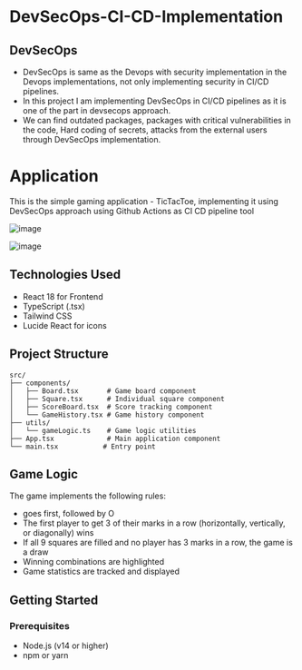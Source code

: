 # DevSecOps-CI-CD-Implementation

## DevSecOps

- DevSecOps is same as the Devops with security implementation in the Devops implementations, not only implementing  security in CI/CD pipelines. 
- In this project I am implementing DevSecOps in CI/CD pipelines as it is one of the part in devsecops approach.
- We can find outdated packages, packages with critical vulnerabilities in the code, Hard coding of secrets, attacks from the external users through DevSecOps implementation. 

# Application

This is the simple gaming application - TicTacToe, implementing it using DevSecOps approach using Github Actions as CI CD pipeline tool

![image](https://github.com/user-attachments/assets/8fc18e14-ad5c-4857-afc3-ac1de9279162)

![image](https://github.com/user-attachments/assets/8a0447c5-d0ac-4860-9b97-4af79caf8abd)


## Technologies Used

- React 18 for Frontend
- TypeScript (.tsx)
- Tailwind CSS
- Lucide React for icons


## Project Structure

```
src/
├── components/
│   ├── Board.tsx       # Game board component
│   ├── Square.tsx      # Individual square component
│   ├── ScoreBoard.tsx  # Score tracking component
│   └── GameHistory.tsx # Game history component
├── utils/
│   └── gameLogic.ts    # Game logic utilities
├── App.tsx             # Main application component
└── main.tsx           # Entry point
```

## Game Logic

The game implements the following rules:

- goes first, followed by O
- The first player to get 3 of their marks in a row (horizontally, vertically, or diagonally) wins
- If all 9 squares are filled and no player has 3 marks in a row, the game is a draw
- Winning combinations are highlighted
- Game statistics are tracked and displayed

## Getting Started

### Prerequisites

- Node.js (v14 or higher)
- npm or yarn










